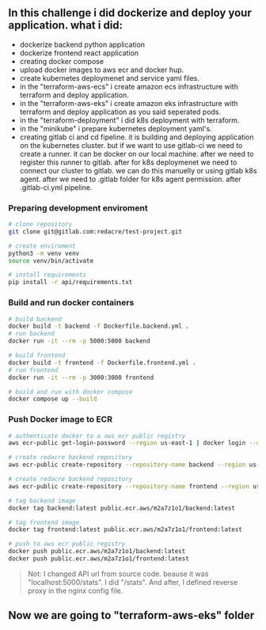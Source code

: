 ## In this challenge i did dockerize and deploy your application. what i did:
- dockerize backend python application
- dockerize frontend react application
- creating docker compose
- upload docker images to aws ecr and docker hup.
- create kubernetes deploymenet and service yaml files.
- in the "terraform-aws-ecs" i create amazon ecs infrastructure with terraform and deploy application.
- in the "terraform-aws-eks" i create amazon eks infrastructure with terraform and deploy application as you said seperated pods.
- in the "terraform-deployment" i did k8s deployment with terraform.
- in the "minikube" i prepare kubernetes deployment yaml's.
- creating gitlab ci and cd fipeline. it is building and deploying application on the kubernetes cluster. but if we want to use gitlab-ci we need to create a runner. it can be docker on our local machine. after we need to register this runner to gitlab. after for k8s deploymenet we need to connect our cluster to gitlab. we can do this manuelly or  using gitlab k8s agent. after we need to .gitlab folder for k8s agent permission. after .gitlab-ci.yml pipeline.

### Preparing development enviroment
```sh
# clone repository
git clone git@gitlab.com:redacre/test-project.git

# create enviroment
python3 -m venv venv
source venv/bin/activate

# install requirements
pip install -r api/requirements.txt
```

### Build and run docker containers
```sh
# build backend
docker build -t backend -f Dockerfile.backend.yml .
# run backend
docker run -it --rm -p 5000:5000 backend

# build frontend
docker build -t frontend -f Dockerfile.frontend.yml .
# run frontend
docker run -it --rm -p 3000:3000 frontend

# build and run with docker compose
docker compose up --build
```

### Push Docker image to ECR
```sh
# authenticate docker to a aws ecr public registry
aws ecr-public get-login-password --region us-east-1 | docker login --username AWS --password-stdin public.ecr.aws/m2a7z1o1

# create redacre backend repository
aws ecr-public create-repository --repository-name backend --region us-east-1

# create redacre backend repository
aws ecr-public create-repository --repository-name frontend --region us-east-1

# tag backend image
docker tag backend:latest public.ecr.aws/m2a7z1o1/backend:latest 

# tag frontend image
docker tag frontend:latest public.ecr.aws/m2a7z1o1/frontend:latest 

# push to aws ecr public registry
docker push public.ecr.aws/m2a7z1o1/backend:latest 
docker push public.ecr.aws/m2a7z1o1/frontend:latest 
```

> Not: I changed API url from source code. beause it was "localhost:5000/stats". I did "/stats". And after, I defined reverse proxy in the nginx config file.

## Now we are going to "terraform-aws-eks" folder
